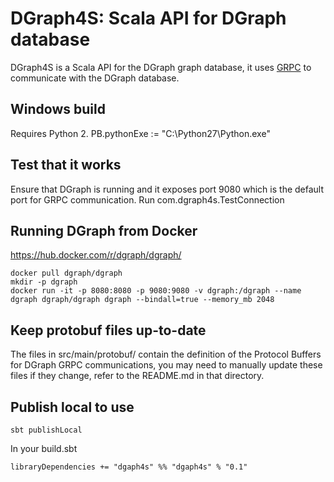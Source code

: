 # DGraph4S: Scala API for DGraph database

DGraph4S is a Scala API for the DGraph graph database, it uses [GRPC](https://grpc.io/) to communicate with the DGraph database.

## Windows build

Requires Python 2.
PB.pythonExe := "C:\\Python27\\Python.exe"

## Test that it works

Ensure that DGraph is running and it exposes port 9080 which is the default port for GRPC communication. Run com.dgraph4s.TestConnection

## Running DGraph from Docker

https://hub.docker.com/r/dgraph/dgraph/

~~~~
docker pull dgraph/dgraph
mkdir -p dgraph
docker run -it -p 8080:8080 -p 9080:9080 -v dgraph:/dgraph --name dgraph dgraph/dgraph dgraph --bindall=true --memory_mb 2048
~~~~

## Keep protobuf files up-to-date

The files in src/main/protobuf/ contain the definition of the Protocol Buffers for DGraph GRPC communications, you may need to manually update these files if they change, refer to the README.md in that directory.

## Publish local to use

~~~~
sbt publishLocal
~~~~

In your build.sbt

~~~~
libraryDependencies += "dgaph4s" %% "dgaph4s" % "0.1"
~~~~

